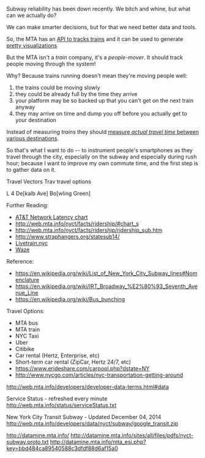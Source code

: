
Subway reliability has been down recently. We bitch and whine, but what can we actually do?

We can make smarter decisions, but for that we need better data and tools.

So, the MTA has an [API to tracks trains](http://apps.mta.info/traintime/)
and it can be used to generate [pretty visualizations](http://www.livetrain.nyc/)

But the MTA isn't a *train* company, it's a *people-mover*.
It should track people moving through the system!

Why? Because trains running doesn't mean they're moving people well:

1. the trains could be moving slowly
2. they could be already full by the time they arrive
3. your platform may be so backed up that you can't get on the next train anyway
4. they may arrive on time and dump you off before you actually get to your destination

Instead of measuring *trains* they should [measure *actual travel time*
between various destinations](https://ipnetwork.bgtmo.ip.att.net/pws/network_delay.html).

So that's what I want to do -- to instrument people's smartphones as they
travel through the city, especially on the subway and especially during
rush hour; because I want to improve my own commute time, and the first
step is to gather data on it.

Travel Vectors
Trav
travel options

L 4
De[kalb Ave]
Bo[wling Green]

Further Reading:
* [AT&T Network Latency chart](https://ipnetwork.bgtmo.ip.att.net/pws/network_delay.html)
* http://web.mta.info/nyct/facts/ridership/#chart_s
* http://web.mta.info/nyct/facts/ridership/ridership_sub.htm
* http://www.straphangers.org/statesub14/
* [Livetrain.nyc](http://www.livetrain.nyc/)
* [Waze](https://www.waze.com/livemap)

Reference:
* https://en.wikipedia.org/wiki/List_of_New_York_City_Subway_lines#Nomenclature
* https://en.wikipedia.org/wiki/IRT_Broadway_%E2%80%93_Seventh_Avenue_Line
* https://en.wikipedia.org/wiki/Bus_bunching

Travel Options:
* MTA bus
* MTA train
* NYC Taxi
* Uber
* Citibike
* Car rental (Hertz, Enterprise, etc)
* Short-term car rental (ZipCar, Hertz 24/7, etc)
* https://www.erideshare.com/carpool.php?dstate=NY
* http://www.nycgo.com/articles/nyc-transportation-getting-around

http://web.mta.info/developers/developer-data-terms.html#data

Service Status - refreshed every minute
http://web.mta.info/status/serviceStatus.txt

New York City Transit Subway - Updated December 04, 2014
http://web.mta.info/developers/data/nyct/subway/google_transit.zip

http://datamine.mta.info/
http://datamine.mta.info/sites/all/files/pdfs/nyct-subway.proto.txt
http://datamine.mta.info/mta_esi.php?key=bbd484ca89540588c3dfdf88d6af15a0
